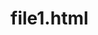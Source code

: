 # file1.html
<html>
  <head>
    <title>Form Validation</title>
    <script>
      function validateform(){
      var firstname=document.myform.fname.value;
      var lastname=document.myform.lname.value;
      var email=document.myform.email.value;
      
      if(firstname==null || firstname==""){
      alert("Name can't be blank");
      return false;
      }else if(lastname.length<6){
      alert("Last name must be 6 char long");
      return false;
      }
      }
      </script>
      <body>
      <form name="myform" method="post"action="abc.jsp" onsubmit="return validateform()">
      First name:<input type="text" name="fname"><br/>
      Last name:<input type="text" name="lname"><br/>
      Email address:<input type="text" name="email"><br/>
      Branch <select name="branch">
      <option>Computer Science
      <option>Information Technology
      </select>
      <input type="submit" value="register">
      </form>
      
      
